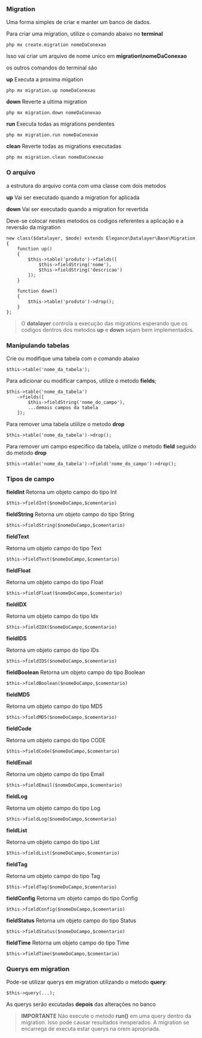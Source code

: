### Migration

Uma forma simples de criar e manter um banco de dados.

Para criar uma migration, utilize o comando abaixo no **terminal**

    php mx create.migration nomeDaConexao

Isso vai criar um arquivo de nome unico em **migration\nomeDaConexao**

os outros comandos do terminal são

**up**
Executa a proxima migation

    php mx migration.up nomeDaConexao

**down**
Reverte a ultima migration

    php mx migration.down nomeDaConexao

**run**
Executa todas as migrations pendentes

    php mx migration.run nomeDaConexao

**clean**
Reverte todas as migrations executadas

    php mx migration.clean nomeDaConexao


### O arquivo
a estrutura do arquivo conta com uma classe com dois metodos

**up**
Vai ser executado quando a migration for aplicada

**down**
Vai ser executado quando a migration for revertida

Deve-se colocar nestes metodos os codigos referentes a aplicação e a reversão da migration

    new class($datalayer, $mode) extends Elegance\Datalayer\Base\Migration
    {
        function up()
        {
            $this->table('produto')->fields([
                $this->fieldString('nome'),
                $this->fieldString('descricao')
            ]);
        }

        function down()
        {
            $this->table('produto')->drop();
        }
    };

> O **datalayer** controla a execução das migrations esperando que os codigos dentros dos metodos **up** e **down** sejam bem implementados. 

### Manipulando tabelas
Crie ou modifique uma tabela com o comando abaixo

    $this->table('nome_da_tabela');

Para adicionar ou modificar campos, utilize o metodo **fields**;

    $this->table('nome_da_tabela')
        ->fields([
            $this->fieldString('nome_do_campo'),
            ...demais campos da tabela
        ]);

Para remover uma tabela utiilize o metodo **drop**

    $this->table('nome_da_tabela')->drop();

Para remover um campo especifico da tabela, utilize o metodo **field** seguido do metodo **drop**

    $this->table('nome_da_tabela')->field('nome_do_campo')->drop();


### Tipos de campo

**fieldInt**
Retorna um objeto campo do tipo Int
    
    $this->fieldInt($nomeDoCampo,$comentario)

**fieldString**
Retorna um objeto campo do tipo String

    $this->fieldString($nomeDoCampo,$comentario)
    
**fieldText**

Retorna um objeto campo do tipo Text

    $this->fieldText($nomeDoCampo,$comentario)

**fieldFloat**

Retorna um objeto campo do tipo Float

    $this->fieldFloat($nomeDoCampo,$comentario)

**fieldIDX**

Retorna um objeto campo do tipo Idx

    $this->fieldIDX($nomeDoCampo,$comentario)

**fieldIDS**

Retorna um objeto campo do tipo IDs

    $this->fieldIDS($nomeDoCampo,$comentario)

**fieldBoolean**
Retorna um objeto campo do tipo Boolean

    $this->fieldBoolean($nomeDoCampo,$comentario)
    
**fieldMD5**

Retorna um objeto campo do tipo MD5

    $this->fieldMD5($nomeDoCampo,$comentario)

**fieldCode**

Retorna um objeto campo do tipo CODE

    $this->fieldCode($nomeDoCampo,$comentario)

**fieldEmail**

Retorna um objeto campo do tipo Email

    $this->fieldEmail($nomeDoCampo,$comentario)

**fieldLog**

Retorna um objeto campo do tipo Log

    $this->fieldLog($nomeDoCampo,$comentario)

**fieldList**

Retorna um objeto campo do tipo List

    $this->fieldList($nomeDoCampo,$comentario)

**fieldTag**

Retorna um objeto campo do tipo Tag

    $this->fieldTag($nomeDoCampo,$comentario)

**fieldConfig**
Retorna um objeto campo do tipo Config

    $this->fieldConfig($nomeDoCampo,$comentario)

**fieldStatus**
Retorna um objeto campo do tipo Status

    $this->fieldStatus($nomeDoCampo,$comentario)

**fieldTime**
Retorna um objeto campo do tipo Time

    $this->fieldTime($nomeDoCampo,$comentario)
    

### Querys em migration

Pode-se utilizar querys em migration utilizando o metodo **query**:

    $this->query(...);

As querys serão excutadas **depois** das alterações no banco

> **IMPORTANTE**
> Não execute o metodo **run()** em uma query dentro da migration. Isso pode causar resultados inesperados. A migration se encarrega de executa estar querys na orem apropriada. 
